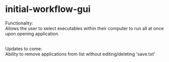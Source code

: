 # initial-workflow-gui

Functionality:<br>
Allows the user to select executables within their computer to run all at once upon opening application.<br><br>

Updates to come:<br>
Ability to remove applications from list without editing/deleting 'save.txt'
